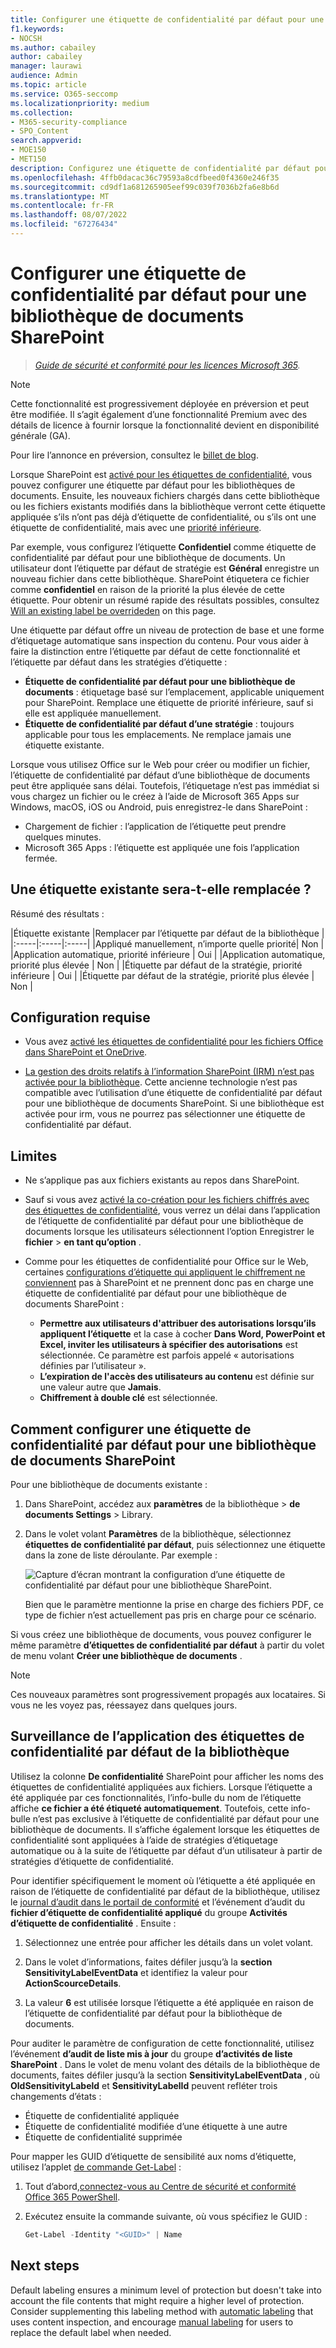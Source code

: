 ```yaml
---
title: Configurer une étiquette de confidentialité par défaut pour une bibliothèque de documents SharePoint
f1.keywords:
- NOCSH
ms.author: cabailey
author: cabailey
manager: laurawi
audience: Admin
ms.topic: article
ms.service: O365-seccomp
ms.localizationpriority: medium
ms.collection:
- M365-security-compliance
- SPO_Content
search.appverid:
- MOE150
- MET150
description: Configurez une étiquette de confidentialité par défaut pour une bibliothèque de documents SharePoint pour les documents nouveaux et non étiquetés.
ms.openlocfilehash: 4ffb0dacac36c79593a8cdfbeed0f4360e246f35
ms.sourcegitcommit: cd9df1a681265905eef99c039f7036b2fa6e8b6d
ms.translationtype: MT
ms.contentlocale: fr-FR
ms.lasthandoff: 08/07/2022
ms.locfileid: "67276434"
---
```

# <a name="configure-a-default-sensitivity-label-for-a-sharepoint-document-library"></a>Configurer une étiquette de confidentialité par défaut pour une bibliothèque de documents SharePoint

>*[Guide de sécurité et conformité pour les licences Microsoft 365](/office365/servicedescriptions/microsoft-365-service-descriptions/microsoft-365-tenantlevel-services-licensing-guidance/microsoft-365-security-compliance-licensing-guidance).*

> [!NOTE]
> Cette fonctionnalité est progressivement déployée en préversion et peut être modifiée. Il s’agit également d’une fonctionnalité Premium avec des détails de licence à fournir lorsque la fonctionnalité devient en disponibilité générale (GA).
> 
> Pour lire l’annonce en préversion, consultez le [billet de blog](https://techcommunity.microsoft.com/t5/security-compliance-and-identity/public-preview-default-label-for-a-document-library-in/ba-p/3585136).

Lorsque SharePoint est [activé pour les étiquettes de confidentialité](sensitivity-labels-sharepoint-onedrive-files.md), vous pouvez configurer une étiquette par défaut pour les bibliothèques de documents. Ensuite, les nouveaux fichiers chargés dans cette bibliothèque ou les fichiers existants modifiés dans la bibliothèque verront cette étiquette appliquée s’ils n’ont pas déjà d’étiquette de confidentialité, ou s’ils ont une étiquette de confidentialité, mais avec une [priorité inférieure](sensitivity-labels.md#label-priority-order-matters).

Par exemple, vous configurez l’étiquette **Confidentiel** comme étiquette de confidentialité par défaut pour une bibliothèque de documents. Un utilisateur dont l’étiquette par défaut de stratégie est **Général** enregistre un nouveau fichier dans cette bibliothèque. SharePoint étiquetera ce fichier comme **confidentiel** en raison de la priorité la plus élevée de cette étiquette. Pour obtenir un résumé rapide des résultats possibles, consultez [Will an existing label be overrideden](#will-an-existing-label-be-overridden) on this page.

Une étiquette par défaut offre un niveau de protection de base et une forme d’étiquetage automatique sans inspection du contenu. Pour vous aider à faire la distinction entre l’étiquette par défaut de cette fonctionnalité et l’étiquette par défaut dans les stratégies d’étiquette :

- **Étiquette de confidentialité par défaut pour une bibliothèque de documents** : étiquetage basé sur l’emplacement, applicable uniquement pour SharePoint. Remplace une étiquette de priorité inférieure, sauf si elle est appliquée manuellement.
- **Étiquette de confidentialité par défaut d’une stratégie** : toujours applicable pour tous les emplacements. Ne remplace jamais une étiquette existante.

Lorsque vous utilisez Office sur le Web pour créer ou modifier un fichier, l’étiquette de confidentialité par défaut d’une bibliothèque de documents peut être appliquée sans délai. Toutefois, l’étiquetage n’est pas immédiat si vous chargez un fichier ou le créez à l’aide de Microsoft 365 Apps sur Windows, macOS, iOS ou Android, puis enregistrez-le dans SharePoint :

- Chargement de fichier : l’application de l’étiquette peut prendre quelques minutes.
- Microsoft 365 Apps : l’étiquette est appliquée une fois l’application fermée.

## <a name="will-an-existing-label-be-overridden"></a>Une étiquette existante sera-t-elle remplacée ?

Résumé des résultats :

|Étiquette existante |Remplacer par l’étiquette par défaut de la bibliothèque |
|:-----|:-----|:-----|
|Appliqué manuellement, n’importe quelle priorité| Non |
|Application automatique, priorité inférieure | Oui |
|Application automatique, priorité plus élevée | Non |
|Étiquette par défaut de la stratégie, priorité inférieure | Oui |
|Étiquette par défaut de la stratégie, priorité plus élevée | Non |

## <a name="requirements"></a>Configuration requise

- Vous avez [activé les étiquettes de confidentialité pour les fichiers Office dans SharePoint et OneDrive](sensitivity-labels-sharepoint-onedrive-files.md).

- [La gestion des droits relatifs à l’information SharePoint (IRM) n’est pas activée pour la bibliothèque](set-up-irm-in-sp-admin-center.md#irm-enable-sharepoint-document-libraries-and-lists). Cette ancienne technologie n’est pas compatible avec l’utilisation d’une étiquette de confidentialité par défaut pour une bibliothèque de documents SharePoint. Si une bibliothèque est activée pour irm, vous ne pourrez pas sélectionner une étiquette de confidentialité par défaut.

## <a name="limitations"></a>Limites

- Ne s’applique pas aux fichiers existants au repos dans SharePoint.

- Sauf si vous avez [activé la co-création pour les fichiers chiffrés avec des étiquettes de confidentialité](sensitivity-labels-coauthoring.md), vous verrez un délai dans l’application de l’étiquette de confidentialité par défaut pour une bibliothèque de documents lorsque les utilisateurs sélectionnent l’option Enregistrer le **fichier** \> **en tant qu’option** .

- Comme pour les étiquettes de confidentialité pour Office sur le Web, certaines [configurations d’étiquette qui appliquent le chiffrement ne conviennent](encryption-sensitivity-labels.md#configure-encryption-settings) pas à SharePoint et ne prennent donc pas en charge une étiquette de confidentialité par défaut pour une bibliothèque de documents SharePoint :
    - **Permettre aux utilisateurs d'attribuer des autorisations lorsqu’ils appliquent l’étiquette** et la case à cocher **Dans Word, PowerPoint et Excel, inviter les utilisateurs à spécifier des autorisations** est sélectionnée. Ce paramètre est parfois appelé « autorisations définies par l’utilisateur ».
    - **L’expiration de l'accès des utilisateurs au contenu** est définie sur une valeur autre que **Jamais**.
    - **Chiffrement à double clé** est sélectionnée.

## <a name="how-to-configure-a-default-sensitivity-label-for-a-sharepoint-document-library"></a>Comment configurer une étiquette de confidentialité par défaut pour une bibliothèque de documents SharePoint

Pour une bibliothèque de documents existante :

1. Dans SharePoint, accédez aux **paramètres** de la bibliothèque \> **de documents Settings** \> Library.

2. Dans le volet volant **Paramètres** de la bibliothèque, sélectionnez **étiquettes de confidentialité par défaut**, puis sélectionnez une étiquette dans la zone de liste déroulante. Par exemple :
    
    ![Capture d’écran montrant la configuration d’une étiquette de confidentialité par défaut pour une bibliothèque SharePoint.](../media/default-sensitivity-label-spo2.png)
    
    Bien que le paramètre mentionne la prise en charge des fichiers PDF, ce type de fichier n’est actuellement pas pris en charge pour ce scénario.

Si vous créez une bibliothèque de documents, vous pouvez configurer le même paramètre **d’étiquettes de confidentialité par défaut** à partir du volet de menu volant **Créer une bibliothèque de documents** .

> [!NOTE]
> Ces nouveaux paramètres sont progressivement propagés aux locataires. Si vous ne les voyez pas, réessayez dans quelques jours.

## <a name="monitoring-application-of-library-default-sensitivity-labels"></a>Surveillance de l’application des étiquettes de confidentialité par défaut de la bibliothèque

Utilisez la colonne **De confidentialité** SharePoint pour afficher les noms des étiquettes de confidentialité appliquées aux fichiers. Lorsque l’étiquette a été appliquée par ces fonctionnalités, l’info-bulle du nom de l’étiquette affiche **ce fichier a été étiqueté automatiquement**. Toutefois, cette info-bulle n’est pas exclusive à l’étiquette de confidentialité par défaut pour une bibliothèque de documents. Il s’affiche également lorsque les étiquettes de confidentialité sont appliquées à l’aide de stratégies d’étiquetage automatique ou à la suite de l’étiquette par défaut d’un utilisateur à partir de stratégies d’étiquette de confidentialité.

Pour identifier spécifiquement le moment où l’étiquette a été appliquée en raison de l’étiquette de confidentialité par défaut de la bibliothèque, utilisez le [journal d’audit dans le portail de conformité](search-the-audit-log-in-security-and-compliance.md) et l’événement d’audit du **fichier d’étiquette de confidentialité appliqué** du groupe **Activités d’étiquette de confidentialité** . Ensuite :
1. Sélectionnez une entrée pour afficher les détails dans un volet volant.

2. Dans le volet d’informations, faites défiler jusqu’à la **section SensitivityLabelEventData** et identifiez la valeur pour **ActionScourceDetails**.

3. La valeur **6** est utilisée lorsque l’étiquette a été appliquée en raison de l’étiquette de confidentialité par défaut pour la bibliothèque de documents.

Pour auditer le paramètre de configuration de cette fonctionnalité, utilisez l’événement **d’audit de liste mis à jour** du groupe **d’activités de liste SharePoint** . Dans le volet de menu volant des détails de la bibliothèque de documents, faites défiler jusqu’à la section **SensitivityLabelEventData** , où **OldSensitivityLabeld** et **SensitivityLabelId** peuvent refléter trois changements d’états :

- Étiquette de confidentialité appliquée
- Étiquette de confidentialité modifiée d’une étiquette à une autre
- Étiquette de confidentialité supprimée

Pour mapper les GUID d’étiquette de sensibilité aux noms d’étiquette, utilisez l’applet [de commande Get-Label](/powershell/module/exchange/get-label) :

1. Tout d’abord,[connectez-vous au Centre de sécurité et conformité Office 365 PowerShell](/powershell/exchange/office-365-scc/connect-to-scc-powershell/connect-to-scc-powershell).

2. Exécutez ensuite la commande suivante, où vous spécifiez le GUID :

    ```powershell
    Get-Label -Identity "<GUID>" | Name

## Next steps

Default labeling ensures a minimum level of protection but doesn't take into account the file contents that might require a higher level of protection. Consider supplementing this labeling method with [automatic labeling](apply-sensitivity-label-automatically.md) that uses content inspection, and encourage [manual labeling](https://support.microsoft.com/office/apply-sensitivity-labels-to-your-files-and-email-in-office-2f96e7cd-d5a4-403b-8bd7-4cc636bae0f9) for users to replace the default label when needed.